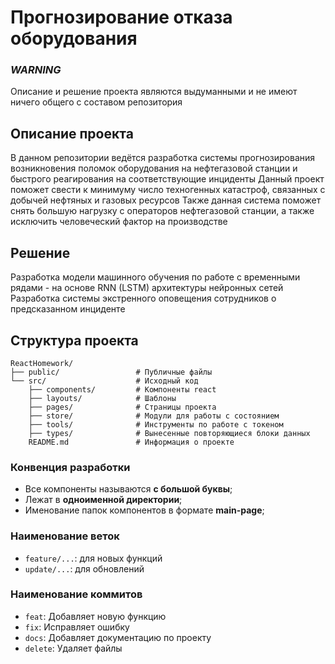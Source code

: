 # Прогнозирование отказа оборудования
### ***WARNING***
Описание и решение проекта являются выдуманными и не имеют ничего общего с составом репозитория

## Описание проекта
В данном репозитории ведётся разработка системы прогнозирования возникновения поломок оборудования на нефтегазовой станции и быстрого реагирования на соответствующие инциденты
Данный проект поможет свести к минимуму число техногенных катастроф, связанных с добычей нефтяных и газовых ресурсов
Также данная система поможет снять большую нагрузку с операторов нефтегазовой станции, а также исключить человеческий фактор на производстве

## Решение
Разработка модели машинного обучения по работе с временными рядами - на основе RNN (LSTM) архитектуры нейронных сетей
Разработка системы экстренного оповещения сотрудников о предсказанном инциденте

## Структура проекта
```
ReactHomework/
├── public/                 # Публичные файлы
└── src/                    # Исходный код
    ├── components/         # Компоненты react
    ├── layouts/            # Шаблоны
    ├── pages/              # Страницы проекта
    ├── store/              # Модули для работы с состоянием
    ├── tools/              # Инструменты по работе с токеном
    ├── types/              # Вынесенные повторяющиеся блоки данных
    README.md               # Информация о проекте
```

### Конвенция разработки
- Все компоненты называются **с большой буквы**;
- Лежат в **одноименной директории**;
- Именование папок компонентов в формате **main-page**;

### Наименование веток
- `feature/...`: для новых функций 
- `update/...`: для обновлений

### Наименование коммитов
- `feat`: Добавляет новую функцию
- `fix`: Исправляет ошибку
- `docs`: Добавляет документацию по проекту
- `delete`: Удаляет файлы 
